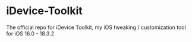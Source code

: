 # iDevice-Toolkit
The official repo for iDevice Toolkit, my iOS tweaking / customization tool for iOS 16.0 - 18.3.2
